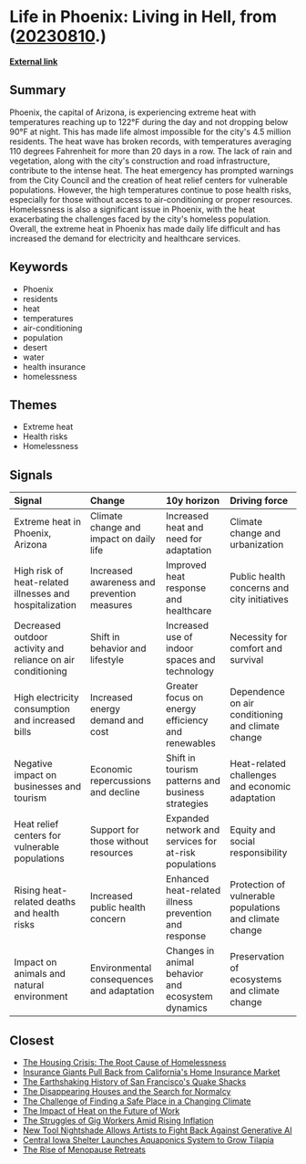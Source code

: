 # __Life in Phoenix: Living in Hell__, from ([20230810](https://kghosh.substack.com/p/20230810).)

__[External link](https://english.elpais.com/international/2023-07-22/in-phoenix-45-million-residents-are-living-in-hell-this-is-life-at-113-degrees-for-more-than-20-days.html)__



## Summary

Phoenix, the capital of Arizona, is experiencing extreme heat with temperatures reaching up to 122°F during the day and not dropping below 90°F at night. This has made life almost impossible for the city's 4.5 million residents. The heat wave has broken records, with temperatures averaging 110 degrees Fahrenheit for more than 20 days in a row. The lack of rain and vegetation, along with the city's construction and road infrastructure, contribute to the intense heat. The heat emergency has prompted warnings from the City Council and the creation of heat relief centers for vulnerable populations. However, the high temperatures continue to pose health risks, especially for those without access to air-conditioning or proper resources. Homelessness is also a significant issue in Phoenix, with the heat exacerbating the challenges faced by the city's homeless population. Overall, the extreme heat in Phoenix has made daily life difficult and has increased the demand for electricity and healthcare services.

## Keywords

* Phoenix
* residents
* heat
* temperatures
* air-conditioning
* population
* desert
* water
* health insurance
* homelessness

## Themes

* Extreme heat
* Health risks
* Homelessness

## Signals

| Signal                                                      | Change                                      | 10y horizon                                           | Driving force                                           |
|:------------------------------------------------------------|:--------------------------------------------|:------------------------------------------------------|:--------------------------------------------------------|
| Extreme heat in Phoenix, Arizona                            | Climate change and impact on daily life     | Increased heat and need for adaptation                | Climate change and urbanization                         |
| High risk of heat-related illnesses and hospitalization     | Increased awareness and prevention measures | Improved heat response and healthcare                 | Public health concerns and city initiatives             |
| Decreased outdoor activity and reliance on air conditioning | Shift in behavior and lifestyle             | Increased use of indoor spaces and technology         | Necessity for comfort and survival                      |
| High electricity consumption and increased bills            | Increased energy demand and cost            | Greater focus on energy efficiency and renewables     | Dependence on air conditioning and climate change       |
| Negative impact on businesses and tourism                   | Economic repercussions and decline          | Shift in tourism patterns and business strategies     | Heat-related challenges and economic adaptation         |
| Heat relief centers for vulnerable populations              | Support for those without resources         | Expanded network and services for at-risk populations | Equity and social responsibility                        |
| Rising heat-related deaths and health risks                 | Increased public health concern             | Enhanced heat-related illness prevention and response | Protection of vulnerable populations and climate change |
| Impact on animals and natural environment                   | Environmental consequences and adaptation   | Changes in animal behavior and ecosystem dynamics     | Preservation of ecosystems and climate change           |

## Closest

* [The Housing Crisis: The Root Cause of Homelessness](697dba113f3330775a4a451a3a663cb4)
* [Insurance Giants Pull Back from California's Home Insurance Market](807124122a1003ed8a05a0c2aa156331)
* [The Earthshaking History of San Francisco's Quake Shacks](1555ef221d33094937e6635647734a3c)
* [The Disappearing Houses and the Search for Normalcy](e825171606432c71606dc78b9bf86eee)
* [The Challenge of Finding a Safe Place in a Changing Climate](efa36dc9bd5ddc890866d4ab1e68e71f)
* [The Impact of Heat on the Future of Work](d6b48e83bcc0c6e8e7c4328f27d65d0b)
* [The Struggles of Gig Workers Amid Rising Inflation](d5620f5b1f4a80563ac4f5d523804658)
* [New Tool Nightshade Allows Artists to Fight Back Against Generative AI](737fd00bafc163f8b17f187f41d6567a)
* [Central Iowa Shelter Launches Aquaponics System to Grow Tilapia](9664582c42773260d250f25634078279)
* [The Rise of Menopause Retreats](045add002e344d1657fe658e0ebe6b41)